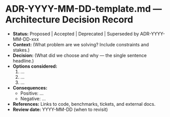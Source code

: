 # ADR-YYYY-MM-DD-template.md — Architecture Decision Record

- **Status:** Proposed | Accepted | Deprecated | Superseded by ADR-YYYY-MM-DD-xxx
- **Context:** (What problem are we solving? Include constraints and stakes.)
- **Decision:** (What did we choose and why — the single sentence headline.)
- **Options considered:**
  1) ...
  2) ...
  3) ...
- **Consequences:**
  - Positive: ...
  - Negative: ...
- **References:** Links to code, benchmarks, tickets, and external docs.
- **Review date:** YYYY-MM-DD (when to revisit)
